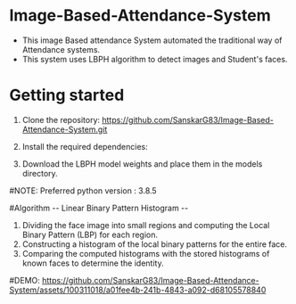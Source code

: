 # Image-Based-Attendance-System

- This image Based attendance System automated the traditional way of Attendance systems. 
- This system uses LBPH algorithm to detect images and Student's faces.


# Getting started
1. Clone the repository:
https://github.com/SanskarG83/Image-Based-Attendance-System.git

2. Install the required dependencies:

3. Download the LBPH model weights and place them in the models directory.


#NOTE:
Preferred python version : 3.8.5


#Algorithm
-- Linear Binary Pattern Histogram --
1. Dividing the face image into small regions and computing the Local Binary Pattern (LBP) for each region.
2. Constructing a histogram of the local binary patterns for the entire face.
3. Comparing the computed histograms with the stored histograms of known faces to determine the identity.

#DEMO:
https://github.com/SanskarG83/Image-Based-Attendance-System/assets/100311018/a01fee4b-241b-4843-a092-d68105578840
